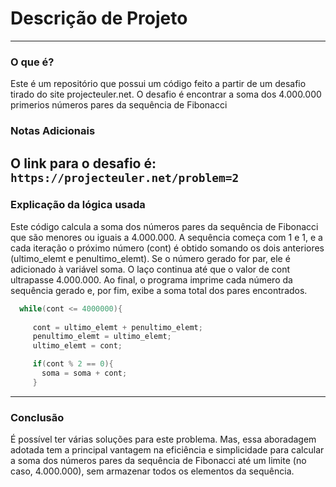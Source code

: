 # Descrição de Projeto

---

### O que é?

Este é um repositório que possui um código feito a partir de um desafio tirado do site projecteuler.net. O desafio é encontrar a soma dos 4.000.000 primerios números pares da sequência de Fibonacci

### Notas Adicionais

O link para o desafio é: `https://projecteuler.net/problem=2`
---

### Explicação da lógica usada

Este código calcula a soma dos números pares da sequência de Fibonacci que são menores ou iguais a 4.000.000. A sequência começa com 1 e 1, e a cada iteração o próximo número (cont) é obtido somando os dois anteriores (ultimo_elemt e penultimo_elemt). Se o número gerado for par, ele é adicionado à variável soma. O laço continua até que o valor de cont ultrapasse 4.000.000. Ao final, o programa imprime cada número da sequência gerado e, por fim, exibe a soma total dos pares encontrados.

```c
  while(cont <= 4000000){
    
     cont = ultimo_elemt + penultimo_elemt;
     penultimo_elemt = ultimo_elemt;
     ultimo_elemt = cont;

     if(cont % 2 == 0){
       soma = soma + cont;
     }
```


---

### Conclusão

É possível ter várias soluções para este problema. Mas, essa aboradagem adotada tem a principal vantagem na eficiência e simplicidade para calcular a soma dos números pares da sequência de Fibonacci até um limite (no caso, 4.000.000), sem armazenar todos os elementos da sequência.



